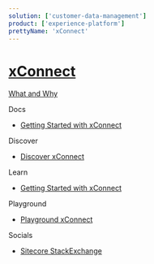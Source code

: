 ```yaml
---
solution: ['customer-data-management']
product: ['experience-platform']
prettyName: 'xConnect'
---
```

# [xConnect]()

[What and Why]()

Docs

 - [Getting Started with xConnect](https://doc.sitecore.com/en/developers/101/sitecore-experience-platform/getting-started-with-xconnect.html)

Discover

 - [Discover xConnect]()

Learn

 - [Getting Started with xConnect](https://doc.sitecore.com/en/developers/101/sitecore-experience-platform/getting-started-with-xconnect.html)

Playground

 - [Playground xConnect]()

Socials

- [Sitecore StackExchange](https://sitecore.stackexchange.com/questions/tagged/xconnect)

